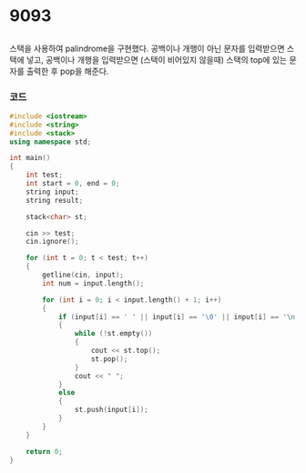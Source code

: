 # 9093

##

스택을 사용하여 palindrome을 구현했다.
공백이나 개행이 아닌 문자를 입력받으면 스택에 넣고, 공백이나 개행을 입력받으면 (스택이 비어있지 않을때) 스택의 top에 있는 문자를 출력한 후 pop을 해준다.

### 코드

```c++
#include <iostream>
#include <string>
#include <stack>
using namespace std;

int main()
{
    int test;
    int start = 0, end = 0;
    string input;
    string result;

    stack<char> st;

    cin >> test;
    cin.ignore();

    for (int t = 0; t < test; t++)
    {
        getline(cin, input);
        int num = input.length();

        for (int i = 0; i < input.length() + 1; i++)
        {
            if (input[i] == ' ' || input[i] == '\0' || input[i] == '\n')
            {
                while (!st.empty())
                {
                    cout << st.top();
                    st.pop();
                }
                cout << " ";
            }
            else
            {
                st.push(input[i]);
            }
        }
    }

    return 0;
}
```
